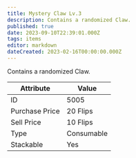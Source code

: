 ```yaml
---
title: Mystery Claw Lv.3
description: Contains a randomized Claw.
published: true
date: 2023-09-10T22:39:01.000Z
tags: items
editor: markdown
dateCreated: 2023-02-16T00:00:00.000Z
---
```


Contains a randomized Claw.

|Attribute|Value|
|-|-|
|ID|5005|
|Purchase Price|20 Flips|
|Sell Price|10 Flips|
|Type|Consumable|
|Stackable|Yes|

